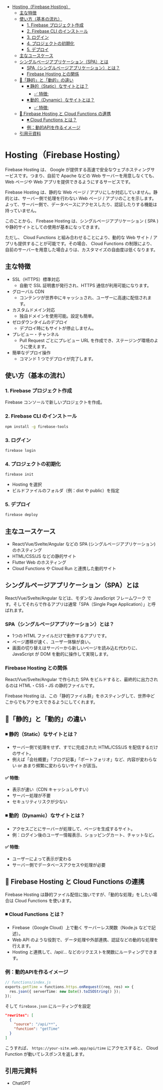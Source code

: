 - [Hosting（Firebase Hosting）](#hostingfirebase-hosting)
  - [主な特徴](#主な特徴)
  - [使い方（基本の流れ）](#使い方基本の流れ)
    - [1. Firebase プロジェクト作成](#1-firebase-プロジェクト作成)
    - [2. Firebase CLI のインストール](#2-firebase-cli-のインストール)
    - [3. ログイン](#3-ログイン)
    - [4. プロジェクトの初期化](#4-プロジェクトの初期化)
    - [5. デプロイ](#5-デプロイ)
  - [主なユースケース](#主なユースケース)
  - [シングルページアプリケーション（SPA）とは](#シングルページアプリケーションspaとは)
    - [SPA（シングルページアプリケーション）とは？](#spaシングルページアプリケーションとは)
    - [Firebase Hosting との関係](#firebase-hosting-との関係)
  - [🔸「静的」と「動的」の違い](#静的と動的の違い)
    - [◾ 静的（Static）なサイトとは？](#-静的staticなサイトとは)
      - [✅ 特徴:](#-特徴)
    - [◾ 動的（Dynamic）なサイトとは？](#-動的dynamicなサイトとは)
      - [✅ 特徴:](#-特徴-1)
  - [🔸 Firebase Hosting と Cloud Functions の連携](#-firebase-hosting-と-cloud-functions-の連携)
    - [◾ Cloud Functions とは？](#-cloud-functions-とは)
    - [例：動的APIを作るイメージ](#例動的apiを作るイメージ)
  - [引用元資料](#引用元資料)


# Hosting（Firebase Hosting）

Firebase Hosting は、 Google が提供する高速で安全なウェブホスティングサービスです。つまり、自前で Apache などの Web サーバーを用意しなくても、 Web ページや Web アプリを提供できるようにするサービスです。

Firebase Hosting は、静的な Web ページ / アプリにしか対応していません。静的とは、サーバー側で処理を行わない Web ページ / アプリのことを示します。よって、サーバー側で、データベースにアクセスしたり、認証したりする機能は持っていません。

このことから、 Firebase Hosting は、シングルページアプリケーション ( SPA ) や静的サイトとしての使用が基本になってきます。

ただし、 Cloud Functions と組み合わせることにより、動的な Web サイト / アプリも提供することが可能です。その場合、 Cloud Functions の制限により、自前のサーバーを用意した場合よりは、カスタマイズの自由度は低くなります。


## 主な特徴

- SSL（HTTPS）標準対応
  - 自動で SSL 証明書が発行され、HTTPS 通信が利用可能になります。
- グローバル CDN
  - コンテンツが世界中にキャッシュされ、ユーザーに高速に配信されます。
- カスタムドメイン対応
  - 独自ドメインを使用可能。設定も簡単。
- ゼロダウンタイムのデプロイ
  - デプロイ時にもサイトが停止しません。
- プレビュー・チャンネル
  - Pull Request ごとにプレビュー URL を作成でき、ステージング環境のように使えます。
- 簡単なデプロイ操作
  - コマンド 1 つでデプロイが完了します。


## 使い方（基本の流れ）

### 1. Firebase プロジェクト作成

Firebase コンソールで新しいプロジェクトを作成。

### 2. Firebase CLI のインストール

```bash
npm install -g firebase-tools
```

### 3. ログイン

```bash
firebase login
```

### 4. プロジェクトの初期化

```bash
firebase init
```

- Hosting を選択
- ビルドファイルのフォルダ（例：dist や public）を指定


### 5. デプロイ

```bash
firebase deploy
```


## 主なユースケース

- React/Vue/Svelte/Angular などの SPA (シングルページアプリケーション) のホスティング
- HTML/CSS/JS などの静的サイト
- Flutter Web のホスティング
- Cloud Functions や Cloud Run と連携した動的サイト


## シングルページアプリケーション（SPA）とは

React/Vue/Svelte/Angular などは、モダンな JavaScript フレームワーク です。そしてそれらで作るアプリは通常「SPA（Single Page Application）」と呼ばれます。


### SPA（シングルページアプリケーション）とは？

- 1つの HTML ファイルだけで動作するアプリです。
- ページ遷移が速く、ユーザー体験が良い。
- 画面の切り替えはサーバーから新しいページを読み込む代わりに、JavaScript が DOM を動的に操作して実現します。


### Firebase Hosting との関係

React/Vue/Svelte/Angular で作られた SPA をビルドすると、最終的に出力されるのは HTML・CSS・JS の静的ファイルです。

Firebase Hosting は、この「静的ファイル群」をホスティングして、世界中どこからでもアクセスできるようにしてくれます。


## 🔸「静的」と「動的」の違い

### ◾ 静的（Static）なサイトとは？

- サーバー側で処理をせず、すでに完成された HTML/CSS/JS を配信するだけのサイト。
- 例えば「会社概要」「ブログ記事」「ポートフォリオ」など、内容が変わらない or あまり頻繁に変わらないサイトが該当。


#### ✅ 特徴:

- 表示が速い（CDN キャッシュしやすい）
- サーバー処理が不要
- セキュリティリスクが少ない


### ◾ 動的（Dynamic）なサイトとは？

- アクセスごとにサーバーが処理して、ページを生成するサイト。
- 例：ログイン後のユーザー情報表示、ショッピングカート、チャットなど。


#### ✅ 特徴:

- ユーザーによって表示が変わる
- サーバー側でデータベースアクセスや処理が必要


## 🔸 Firebase Hosting と Cloud Functions の連携

Firebase Hosting は静的ファイル配信に強いですが、「動的な処理」をしたい場合は Cloud Functions を使います。


### ◾ Cloud Functions とは？

- Firebase（Google Cloud）上で動く サーバーレス関数（Node.js などで記述）。
- Web API のような役割で、データ処理や外部連携、認証などの動的な処理を行えます。
- Hosting と連携して、/api/... などのリクエストを関数にルーティングできます。


### 例：動的APIを作るイメージ

```ts
// functions/index.js
exports.getTime = functions.https.onRequest((req, res) => {
  res.json({ serverTime: new Date().toISOString() });
});
```

そして `firebase.json` にルーティングを設定

```json
"rewrites": [
  {
    "source": "/api/**",
    "function": "getTime"
  }
]
```

こうすれば、 `https://your-site.web.app/api/time` にアクセスすると、 Cloud Function が動いてレスポンスを返します。


## 引用元資料

- ChatGPT


